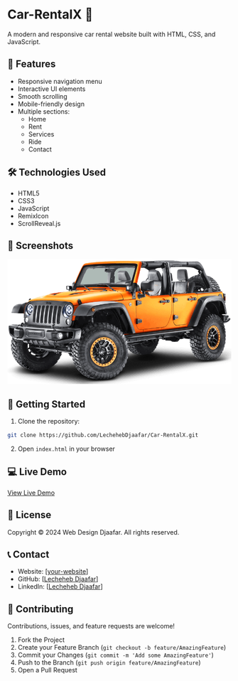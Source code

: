 # Car-RentalX 🚗

A modern and responsive car rental website built with HTML, CSS, and JavaScript.

## 🌟 Features

- Responsive navigation menu
- Interactive UI elements
- Smooth scrolling
- Mobile-friendly design
- Multiple sections:
  - Home
  - Rent
  - Services
  - Ride
  - Contact

## 🛠️ Technologies Used

- HTML5
- CSS3
- JavaScript
- RemixIcon
- ScrollReveal.js

## 📱 Screenshots

![Car-RentalX Website](./assets/header.png)

## 🚀 Getting Started

1. Clone the repository:
```bash
git clone https://github.com/LechehebDjaafar/Car-RentalX.git
```

2. Open `index.html` in your browser

## 💻 Live Demo

[View Live Demo](https://lechehebdjaafar.github.io/Car-RentalX/)

## 📄 License

Copyright © 2024 Web Design Djaafar. All rights reserved.

## 📞 Contact

- Website: [[your-website](https://lechehebdjaafar.github.io/Car-RentalX/)]
- GitHub: [[Lecheheb Djaafar](https://github.com/LechehebDjaafar)]
- LinkedIn: [[Lecheheb Djaafar](https://github.com/LechehebDjaafar)]

## 🤝 Contributing

Contributions, issues, and feature requests are welcome!

1. Fork the Project
2. Create your Feature Branch (`git checkout -b feature/AmazingFeature`)
3. Commit your Changes (`git commit -m 'Add some AmazingFeature'`)
4. Push to the Branch (`git push origin feature/AmazingFeature`)
5. Open a Pull Request
